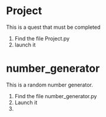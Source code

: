 # Project
This is a quest that must be completed
1. Find the file Project.py
2. launch it
# number_generator
This is a random number generator.
1. Find the file number_generator.py
2. Launch it
3. 
